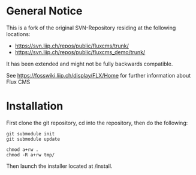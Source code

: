 # General Notice

This is a fork of the original SVN-Repository residing at the following locations:
- https://svn.liip.ch/repos/public/fluxcms/trunk/
- https://svn.liip.ch/repos/public/fluxcms_demo/trunk/

It has been extended and might not be fully backwards compatible.

See https://fosswiki.liip.ch/display/FLX/Home for further information about Flux CMS


# Installation

First clone the git repository, cd into the repository, then do the following:

    git submodule init
    git submodule update

    chmod a+rw .
    chmod -R a+rw tmp/

Then launch the installer located at /install.
